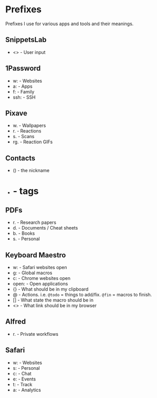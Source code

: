 # Prefixes
Prefixes I use for various apps and tools and their meanings.

## SnippetsLab
- <> - User input

## 1Password
- w: - Websites
- a: - Apps
- f: - Family
- ssh: - SSH

## Pixave
- w. - Wallpapers
- r. - Reactions
- s. - Scans
- rg. - Reaction GIFs

## Contacts
- () - the nickname
- # - tags

## PDFs
- r. - Research papers
- d. - Documents / Cheat sheets
- b. - Books
- s. - Personal

## Keyboard Maestro
- w: - Safari websites open
- g: - Global macros
- c: - Chrome websites open
- open: - Open applications
- {} - What should be in my clipboard
- @ - Actions. i.e. `@todo` = things to add/fix. `@fin` = macros to finish.
- [] - What state the macro should be in
- <> - What link should be in my browser

## Alfred
- r. - Private workflows

## Safari
- w: - Websites
- s: - Personal
- c: - Chat
- e: - Events
- t: - Track
- a: - Analytics